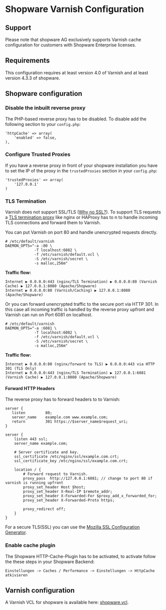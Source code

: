 Shopware Varnish Configuration
================================

## Support
Please note that shopware AG exclusively supports Varnish cache configuration for customers with Shopware Enterprise licenses.


## Requirements
This configuration requires at least version 4.0 of Varnish and at least version 4.3.3 of shopware.

## Shopware configuration

### Disable the inbuilt reverse proxy
The PHP-based reverse proxy has to be disabled. To disable add the following section to your `config.php`:

```
'httpCache' => array(
    'enabled' => false,
),
```

### Configure Trusted Proxies
If you have a reverse proxy in front of your shopware installation you have to set the IP of the proxy in the `trustedProxies` section in your `config.php`:

```
'trustedProxies' => array(
    '127.0.0.1'
)
```


### TLS Termination

Varnish does not support SSL/TLS ([Why no SSL?](https://www.varnish-cache.org/docs/trunk/phk/ssl.html#phk-ssl)).
To support TLS requests a [TLS termination proxy](https://en.wikipedia.org/wiki/TLS_termination_proxy) like nginx or HAProxy has to n to handle incoming TLS connections and forward them to Varnish.

You can put Varnish on port 80 and handle unencrypted requests directly.


```
# /etc/default/varnish
DAEMON_OPTS="-a :80 \
             -T localhost:6082 \
             -f /etc/varnish/default.vcl \
             -S /etc/varnish/secret \
             -s malloc,256m"
```

**Traffic flow:**

```
Internet ▶ 0.0.0.0:443 (nginx/TLS Termination) ▶ 0.0.0.0:80 (Varnish Cache) ▶ 127.0.0.1:8080 (Apache/Shopware)
Internet ▶ 0.0.0.0:80 (Varnish/Caching) ▶ 127.0.0.1:8080 (Apache/Shopware)
```

Or you can forward unencrypted traffic to the secure port via HTTP 301. In this case all incoming traffic is handled by the reverse proxy upfront and Varnish can run on Port 6081 on localhost.


```
# /etc/default/varnish
DAEMON_OPTS="-a :6081 \
             -T localhost:6082 \
             -f /etc/varnish/default.vcl \
             -S /etc/varnish/secret \
             -s malloc,256m"
```

**Traffic flow:**

```
Internet ▶ 0.0.0.0:80 (nginx/forward to TLS) ▶ 0.0.0.0:443 via HTTP 301 (TLS Only)
Internet ▶ 0.0.0.0:443 (nginx/TLS Termination) ▶ 127.0.0.1:6081 (Varnish Cache) ▶ 127.0.0.1:8080 (Apache/Shopware)
```

#### Forward HTTP Headers
The reverse proxy has to forward headers to to Varnish:

```nginx
server {
   listen         80;
   server_name    example.com www.example.com;
   return         301 https://$server_name$request_uri;
}

server {
    listen 443 ssl;
    server_name example.com;

    # Server certificate and key.
    ssl_certificate /etc/nginx/ssl/example.com.crt;
    ssl_certificate_key /etc/nginx/ssl/example.com.crt;

    location / {
        # Forward request to Varnish.
        proxy_pass  http://127.0.0.1:6081; // change to port 80 if varnish is running upfront
        proxy_set_header Host $host;
        proxy_set_header X-Real-IP $remote_addr;
        proxy_set_header X-Forwarded-For $proxy_add_x_forwarded_for;
        proxy_set_header X-Forwarded-Proto https;

        proxy_redirect off;
    }
}
```

For a secure TLS(SSL) you can use the [Mozilla SSL Configuration Generator](https://mozilla.github.io/server-side-tls/ssl-config-generator/).


### Enable cache plugin
The Shopware HTTP-Cache-Plugin has to be activated, to activate follow the these steps in your Shopware Backend:

`Einstellungen -> Caches / Performance -> Einstellungen -> HttpCache atkivieren`

## Varnish configuration
A Varnish VCL for shopware is available here: [shopware.vcl](shopware.vcl).
